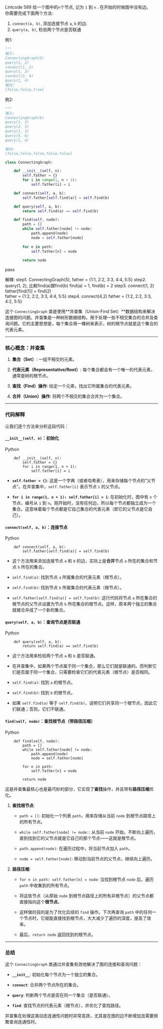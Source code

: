Lintcode 589
给一个图中的`n`个节点, 记为 `1` 到 `n` . 在开始的时候图中没有边。  
你需要完成下面两个方法:

1. `connect(a, b)`, 添加连接节点 `a`, `b` 的边.
2. `query(a, b)`, 检验两个节点是否联通

例1:
```python
"""
输入:
ConnectingGraph(5)
query(1, 2)
connect(1, 2)
query(1, 3) 
connect(2, 4)
query(1, 4) 
输出:
[false,false,true]
```
例2:
```python
"""
输入:
ConnectingGraph(6)
query(1, 2)
query(2, 3)
query(1, 3)
query(5, 6)
query(1, 4)

输出:
[false,false,false,false,false]
```



```python
class ConnectingGraph:

    def __init__(self, n):
        self.father = {}
        for i in range(1, n + 1):
            self.father[i] = i

    def connect(self, a, b):
        self.father[self.find(a)] = self.find(b)

    def query(self, a, b):
        return self.find(a) == self.find(b)

    def find(self, node):
        path = []
        while self.father[node] != node:
            path.append(node)
            node = self.father[node]
            
        for n in path:
            self.father[n] = node
            
        return node
```
pass

解釋:
step1.  ConnectingGraph(5),   father = {1:1, 2:2, 3:3, 4:4, 5:5}
step2.  query(1, 2), 比較find(a)跟find(b)
	find(a) = 1,  find(b) = 2 
step3. connect(1, 2)
	 father[find(1)] = find(2)    
	 father = {1:2, 2:2, 3:3, 4:4, 5:5}
step4. connect(4,2)
	 father = {1:2, 2:2, 3:3, 4:2, 5:5}




这个 `ConnectingGraph` 类是使用**并查集（Union-Find Set）**数据结构来解决连接图的问题。并查集是一种树形数据结构，用于处理一些不相交集合的合并及查询问题。它的主要思想是，每个集合用一棵树来表示，树的根节点就是这个集合的代表元素。

---

### **核心概念：并查集**

1. **集合（Set）**: 一组不相交的元素。
    
2. **代表元素（Representative/Root）**: 每个集合都会有一个唯一的代表元素，通常是树的根节点。
    
3. **查找（Find）操作**: 给定一个元素，找出它所属集合的代表元素。
    
4. **合并（Union）操作**: 将两个不相交的集合合并为一个集合。
    

---

### **代码解释**

让我们逐个方法来分析这段代码：

#### **`__init__(self, n)`：初始化**

Python

```
    def __init__(self, n):
        self.father = {}
        for i in range(1, n + 1):
            self.father[i] = i
```

- **`self.father = {}`**: 这是一个字典（或者哈希表），用来存储每个节点的“父节点”。在并查集中，`self.father[i]` 表示节点 `i` 的父节点。
    
- **`for i in range(1, n + 1): self.father[i] = i`**: 在初始化时，图中有 `n` 个节点，编号从 `1` 到 `n`。刚开始时，没有任何边，所以每个节点都独立成为一个集合。这意味着每个节点都是它自己集合的代表元素（即它的父节点是它自己）。
    

#### **`connect(self, a, b)`：连接节点**

Python

```
    def connect(self, a, b):
        self.father[self.find(a)] = self.find(b)
```

- 这个方法用来添加连接节点 `a` 和 `b` 的边，实际上是**合并**节点 `a` 所在的集合和节点 `b` 所在的集合。
    
- `self.find(a)`: 找到节点 `a` 所属集合的代表元素（根节点）。
    
- `self.find(b)`: 找到节点 `b` 所属集合的代表元素（根节点）。
    
- `self.father[self.find(a)] = self.find(b)`: 这行代码将节点 `a` 所在集合的根节点的父节点设置为节点 `b` 所在集合的根节点。这样，原本两个独立的集合就被合并成了一个新的集合。
    

#### **`query(self, a, b)`：查询节点是否联通**

Python

```
    def query(self, a, b):
        return self.find(a) == self.find(b)
```

- 这个方法用来检验两个节点 `a` 和 `b` 是否联通。
    
- 在并查集中，如果两个节点属于同一个集合，那么它们就是联通的。而判断它们是否属于同一个集合，只需要检查它们的代表元素（根节点）是否相同。
    
- `self.find(a)`: 找到 `a` 的根节点。
    
- `self.find(b)`: 找到 `b` 的根节点。
    
- 如果 `self.find(a)` 等于 `self.find(b)`，说明它们共享同一个根节点，因此它们联通；否则，它们不联通。
    

#### **`find(self, node)`：查找根节点（带路径压缩）**

Python

```
    def find(self, node):
        path = []
        while self.father[node] != node:
            path.append(node)
            node = self.father[node]
            
        for n in path:
            self.father[n] = node
            
        return node
```

这是并查集最核心也是最巧妙的部分，它实现了**查找**操作，并且带有**路径压缩**优化。

1. **查找根节点**:
    
    - `path = []`: 初始化一个列表 `path`，用来存储从当前 `node` 到根节点路径上的所有节点。
        
    - `while self.father[node] != node:`: 从当前 `node` 开始，不断向上遍历，直到找到它的父节点就是它自己的那个节点——这就是根节点。
        
    - `path.append(node)`: 在遍历过程中，将当前节点加入 `path`。
        
    - `node = self.father[node]`: 移动到当前节点的父节点，继续向上遍历。
        
2. **路径压缩**:
    
    - `for n in path: self.father[n] = node`: 当找到根节点 `node` 后，遍历 `path` 中收集到的所有节点。
        
    - 将这些节点（从原始 `node` 到根节点路径上的所有非根节点）的父节点都直接指向这个**根节点**。
        
    - 这样做的目的是为了优化后续的 `find` 操作。下次再查询 `path` 中的任何一个节点时，它就能直接找到根节点，大大减少了遍历的深度，提高了效率。
        
    - 最后，`return node` 返回找到的根节点。
        

---

### **总结**

这个 `ConnectingGraph` 类通过并查集有效地解决了图的连接和查询问题：

- **`__init__`**: 初始化每个节点为一个独立的集合。
    
- **`connect`**: 合并两个节点所在的集合。
    
- **`query`**: 判断两个节点是否在同一个集合（是否联通）。
    
- **`find`**: 查找节点的代表元素（根节点），并优化了查找路径。
    

并查集在处理这类动态连通性问题时非常高效，尤其是在图的边不断增加且需要频繁查询连通性时。